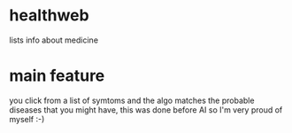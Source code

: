 # healthweb

lists info about medicine

# main feature

you click from a list of symtoms and the algo matches the probable diseases that you might have, this was done before AI so I'm very proud of myself :-)
 
 
